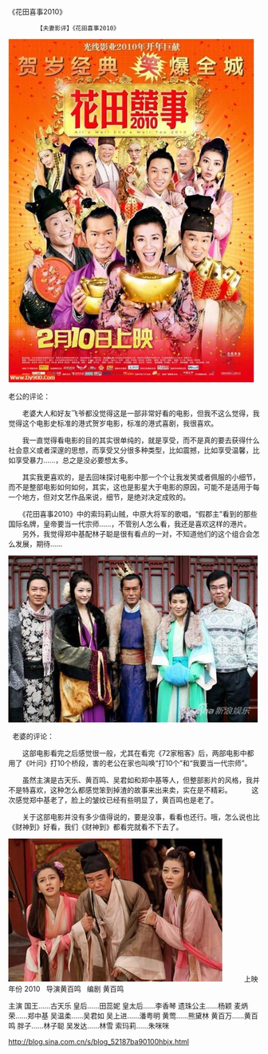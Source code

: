 《花田喜事2010》

			【夫妻影评】《花田喜事2010》

![](./img/52187ba9t84045c32e6cd&690.jpg)



老公的评论：
 

　　老婆大人和好友飞爷都没觉得这是一部非常好看的电影，但我不这么觉得，我觉得这个电影史标准的港式贺岁电影，标准的港式喜剧，我很喜欢。
 

　　我一直觉得看电影的目的其实很单纯的，就是享受，而不是真的要去获得什么社会意义或者深邃的思想，而享受又分很多种类型，比如震撼，比如享受温馨，比如享受暴力……，总之是没必要想太多。
 

　　其实我更喜欢的，是去回味探讨电影中那一个个让我发笑或者佩服的小细节，而不是整部电影如何如何，其实，这也是影星大于电影的原因，可能不是适用于每一个地方，但对文艺作品来说，细节，是绝对决定成败的。
 

　　《花田喜事2010》中的索玛莉山贼，中原大将军的歌唱，“假郡主”看到的那些国际名牌，皇帝要当一代宗师……，不管别人怎么看，我还是喜欢这样的港片。
 
　　另外，我觉得郑中基配林子聪是很有看点的一对，不知道他们的这个组合会怎么发展，期待……
 

![](./img/52187ba9t840460ad44bf&690.jpg)

 
老婆的评论：
 

　　这部电影看完之后感觉很一般，尤其在看完《72家租客》后，两部电影中都用了《叶问》打10个桥段，害的老公在家也叫唤“打10个”和“我要当一代宗师”。
 

　　虽然主演是古天乐、黄百鸣、吴君如和郑中基等人，但整部影片的风格，我并不是特喜欢，这种怎么都感觉笨到掉渣的故事来出来卖，实在是不精彩。
 
　　这次感觉郑中基老了，脸上的皱纹已经有些明显了，黄百鸣也是老了。
 

　　关于这部电影并没有多少值得说的，要是没事，看看也还行。哦，怎么说也比《财神到》好看，我们《财神到》都看完就看不下去了。
 

![](./img/52187ba9t840460db0f2e&690.jpg)
　　
 
上映年份 2010
 
导演黄百鸣
 
编剧
黄百鸣

主演
国王……古天乐
皇后……田蕊妮
皇太后……李香琴
遗珠公主……杨颖
麦炳荣……郑中基
吴温柔……吴君如
吴上进……潘粤明
黄莺……熊黛林
黄百万……黄百鸣
胖子……林子聪
吴发达……林雪
索玛莉……朱咪咪							
		
http://blog.sina.com.cn/s/blog_52187ba90100hbjx.html
